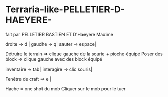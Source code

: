 # Terraria-like-PELLETIER-D-HAEYERE-
fait par PELLETIER BASTIEN ET D'Haeyere Maxime

droite => d |
gauche => q|
sauter => espace|

Détruire le terrain => clique gauche de la sourie + pioche équipé
Poser des block => clique gauche avec des block équipé

inventaire => tab|
interagire => clic souris|

Fenêtre de craft => e |

Hache = one shot du mob
Cliquer sur le mob pour le tuer 
